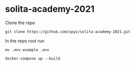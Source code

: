 # solita-academy-2021

Clone the repo

`git clone https://github.com/xpyx/solita-academy-2021.git`

In the repo root run 

`mv .env.example .env`

`docker-compose up --build`


